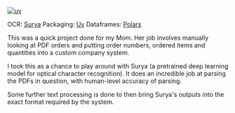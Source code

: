 [![uv](https://img.shields.io/endpoint?url=https://raw.githubusercontent.com/astral-sh/uv/main/assets/badge/v0.json)](https://github.com/astral-sh/uv)

OCR: [Surya](https://github.com/VikParuchuri/surya)
Packaging: [Uv](https://github.com/astral-sh/uv)
Dataframes: [Polars](https://github.com/pola-rs/polars)

This was a quick project done for my Mom. Her job involves manually looking at PDF orders and putting order numbers, ordered items and quantities into a custom company system.

I took this as a chance to play around with Surya (a pretrained deep learning model for optical character recognition).
It does an incredible job at parsing the PDFs in question, with human-level accuracy of parsing.

Some further text processing is done to then bring Surya's outputs into the exact format required by the system.